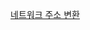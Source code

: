 [네트워크 주소 변환](https://ko.wikipedia.org/wiki/%EB%84%A4%ED%8A%B8%EC%9B%8C%ED%81%AC_%EC%A3%BC%EC%86%8C_%EB%B3%80%ED%99%98)